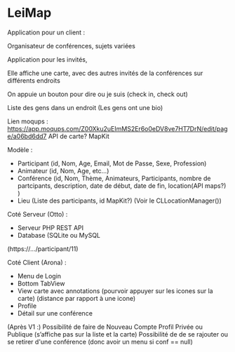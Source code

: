 # LeiMap

Application pour un client :

Organisateur de conférences, sujets variées

Application pour les invités,

Elle affiche une carte, avec des autres invités de la conférences sur différents endroits

On appuie un bouton pour dire ou je suis (check in, check out)

Liste des gens dans un endroit (Les gens ont une bio)

Lien moqups : https://app.moqups.com/Z00Xku2uEImMS2Er6o0eDV8ve7HT7DrN/edit/page/a06bd6dd7
API de carte?
MapKit

Modèle :
- Participant (id, Nom, Age, Email, Mot de Passe, Sexe, Profession)
- Animateur (id, Nom, Age, etc…)
- Conférence (id, Nom, Thème, Animateurs, Participants, nombre de partcipants, description, date de début, date de fin, location(API maps?) )
- Lieu (Liste des participants, id MapKit?) (Voir le CLLocationManager())

Coté Serveur (Otto) :
- Serveur PHP REST API
- Database (SQLite ou MySQL

(https://.../participant/11)

Coté Client (Arona) :
- Menu de Login
- Bottom TabView
- View carte avec annotations (pourvoir appuyer sur les icones sur la carte) (distance par rapport à une icone)
- Profile
- Détail sur une conférence

(Après V1 :)
Possibilité de faire de Nouveau Compte
Profil Privée ou Publique (s’affiche pas sur la liste et la carte)
Possibilité de de se rajouter ou se retirer d'une conférence (donc avoir un menu si conf == null)
